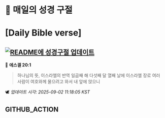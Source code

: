 # 🙏 매일의 성경 구절
# [Daily Bible verse]
## [![README에 성경구절 업데이트](https://github.com/DONGSUKA/first_test/actions/workflows/update-readme-bible.yml/badge.svg)](https://github.com/DONGSUKA/first_test/actions/workflows/update-readme-bible.yml)
<!-- START_BIBLE_VERSE -->
📖 **에스겔 20:1**
> 하나님의 뜻, 이스라엘의 반역 일곱째 해 다섯째 달 열째 날에 이스라엘 장로 여러 사람이 여호와께 물으려고 와서 내 앞에 앉으니

🕊️ _업데이트 시각: 2025-09-02 11:18:05 KST_
  <!-- END_BIBLE_VERSE -->
## GITHUB_ACTION
